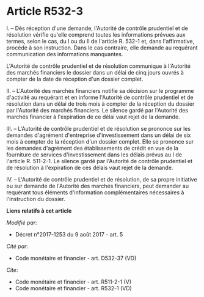 # Article R532-3

I. – Dès réception d'une demande, l'Autorité de contrôle prudentiel et de résolution vérifie qu'elle comprend toutes les
informations prévues aux termes, selon le cas, du I ou du II de l'article R. 532-1 et, dans l'affirmative, procède à son
instruction. Dans le cas contraire, elle demande au requérant communication des informations manquantes.

L'Autorité de contrôle prudentiel et de résolution communique à l'Autorité des marchés financiers le dossier dans un délai de
cinq jours ouvrés à compter de la date de réception d'un dossier complet.

II. – L'Autorité des marchés financiers notifie sa décision sur le programme d'activité au requérant et en informe l'Autorité
de contrôle prudentiel et de résolution dans un délai de trois mois à compter de la réception du dossier par l'Autorité des
marchés financiers. Le silence gardé par l'Autorité des marchés financier à l'expiration de ce délai vaut rejet de la
demande.

III. – L'Autorité de contrôle prudentiel et de résolution se prononce sur les demandes d'agrément d'entreprise
d'investissement dans un délai de six mois à compter de la réception d'un dossier complet. Elle se prononce sur les demandes
d'agrément des établissements de crédit en vue de la fourniture de services d'investissement dans les délais prévus au I de
l'article R. 511-2-1. Le silence gardé par l'Autorité de contrôle prudentiel et de résolution à l'expiration de ces délais
vaut rejet de la demande.

IV. – L'Autorité de contrôle prudentiel et de résolution, de sa propre initiative ou sur demande de l'Autorité des marchés
financiers, peut demander au requérant tous éléments d'information complémentaires nécessaires à l'instruction du dossier.

**Liens relatifs à cet article**

_Modifié par_:

  - Décret n°2017-1253 du 9 août 2017 - art. 5

_Cité par_:

  - Code monétaire et financier - art. D532-37 (VD)

_Cite_:

  - Code monétaire et financier - art. R511-2-1 (V)
  - Code monétaire et financier - art. R532-1 (VD)
